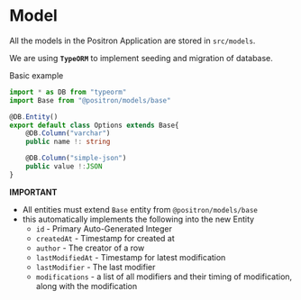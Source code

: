 # Model

All the models in the Positron Application are stored in `src/models`.

We are using **`TypeORM`** to implement seeding and migration of database.

Basic example
```ts
import * as DB from "typeorm"
import Base from "@positron/models/base"

@DB.Entity()
export default class Options extends Base{
	@DB.Column("varchar")
	public name !: string

	@DB.Column("simple-json")
	public value !:JSON
}
```

**IMPORTANT**
- All entities must extend `Base` entity from `@positron/models/base`
- this automatically implements the following into the new Entity
	- `id` - Primary Auto-Generated Integer
	- `createdAt` - Timestamp for created at 
	- `author` - The creator of a row
	- `lastModifiedAt` - Timestamp for latest modification
	- `lastModifier` - The last modifier
	- `modifications` - a list of all modifiers and their timing of modification, along with the modification